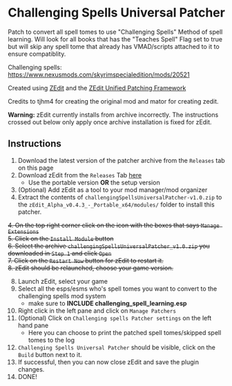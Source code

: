 # Challenging Spells Universal Patcher
Patch to convert all spell tomes to use "Challenging Spells" Method of spell learning. Will look for all books that has the "Teaches Spell" Flag set to true but will skip any spell tome that already has VMAD/scripts attached to it to ensure compatiblity.  

Challenging spells: https://www.nexusmods.com/skyrimspecialedition/mods/20521  

Created using [ZEdit](https://github.com/z-edit/zedit) and the [ZEdit Unified Patching Framework](https://github.com/z-edit/zedit-unified-patching-framework)  

Credits to tjhm4 for creating the original mod and mator for creating zedit.

**Warning:** zEdit currently installs from archive incorrectly. The instructions crossed out below only apply once archive installation is fixed for zEdit.

## Instructions
1. Download the latest version of the patcher archive from the `Releases` tab on this page
2. Download zEdit from the `Releases` Tab [here](https://github.com/z-edit/zedit)
    - Use the portable version **OR** the setup version
3. (Optional) Add zEdit as a tool to your mod manager/mod organizer
4. Extract the contents of `challengingSpellsUniversalPatcher-v1.0.zip` to the `zEdit_Alpha_v0.4.3_-_Portable_x64/modules/` folder to install this patcher.

~~4. On the top right corner click on the icon with the boxes that says `Manage Extensions`~~  
~~5. Click on the `Install Module` button~~  
~~6. Select the archive `challengingSpellsUniversalPatcher_v1.0.zip` you downloaded in `Step 1` and click `Open`~~  
~~7. Click on the `Restart Now` button for zEdit to restart it.~~  
~~8. zEdit should be relaunched, choose your game version.~~  

8. Launch zEdit, select your game
9. Select all the esps/esms who's spell tomes you want to convert to the challenging spells mod system
    - make sure to **INCLUDE challenging_spell_learning.esp**
10. Right click in the left pane and click on `Manage Patchers`
11. (Optional) Click on `Challenging spells Patcher settings` on the left hand pane
    - Here you can choose to print the patched spell tomes/skipped spell tomes to the log
12. `Challenging Spells Universal Patcher` should be visible, click on the `Build` button next to it.
13. If successful, then you can now close zEdit and save the plugin changes.
14. DONE!
